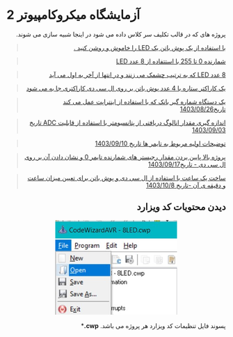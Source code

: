 # آزمایشگاه میکروکامپیوتر 2
<div dir="rtl">
پروژه های که در قالب تکلیف سر کلاس داده  می شود در اینجا شبیه سازی می شوند.

> [با استفاده از یک پوش باتن یک LED را خاموش و روشن کنید .](./LED_Button_toggle/)

> [شمارنده 0 تا 255 با استتفاده از 8 عدد LED ](./8LED/)

> [8 عدد LED که به ترتیب چشمک می زنند و در انتها از آخر به اول می آید](./8LED_toggle/)

>  [یک کاراکتر ستاره با 4 عدد پوش باتن بر روی ال سی دی کاراکتری جا به می شود](./lcd) 

> [یک دستگاه شماره گیر بانک که با استفاده از اینتراپت عمل می کند تاریخ1403/08/26](./lcd_interupts/)

> [ اندازه گیری مقدار انالوگ دریافتی از پتانسیومتر با استفاده از قابلیت ADC تاریخ 1403/09/03](./adc/)

> [توضیحات  اولیه مربوط به تایمر ها تاریخ 1403/09/10](./Timer/)

> [پروژه بالا پایین بردن مقدار رجیستر های شمارنده تایمر 0 و نشان دادن آن بر روی ال سی دی - تاریخ1403/09/17](./Timer_lcd/)

> [ساخت یک ساعت با استفاده از ال سی دی و پوش باتن برای تعیین میزان ساعت و دقیقه ی آن -تاریخ 1403/10/8  ](./Clock/)
## دیدن محتویات کد ویزارد
<div align="center">

![image](./CodeWizardSettings/settings.jpg)

</div>


 پسوند فایل تنظیمات کد ویزارد هر پروژه می باشد. **cwp.***

</div>